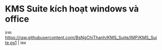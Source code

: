 # KMS Suite kích hoạt windows và office #

 

irm https://raw.githubusercontent.com/BsNgChiThanh/KMS_Suite/IMP/KMS_Suite.ps1 | iex
